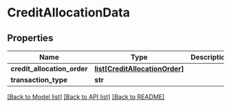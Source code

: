 # CreditAllocationData

## Properties
Name | Type | Description | Notes
------------ | ------------- | ------------- | -------------
**credit_allocation_order** | [**list[CreditAllocationOrder]**](CreditAllocationOrder.md) |  | [optional] 
**transaction_type** | **str** |  | [optional] 

[[Back to Model list]](../README.md#documentation-for-models) [[Back to API list]](../README.md#documentation-for-api-endpoints) [[Back to README]](../README.md)

